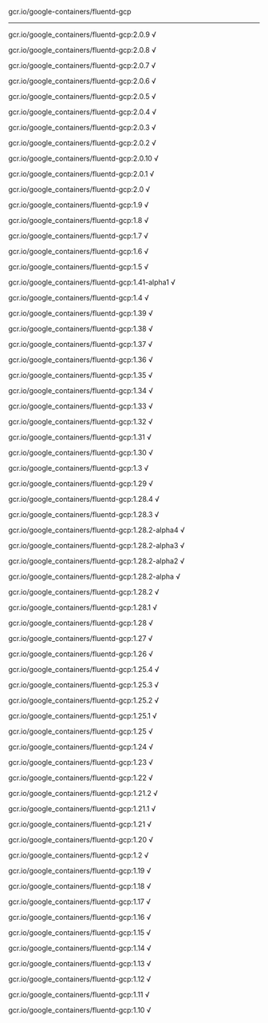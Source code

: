 gcr.io/google-containers/fluentd-gcp 

----
gcr.io/google_containers/fluentd-gcp:2.0.9 √

gcr.io/google_containers/fluentd-gcp:2.0.8 √

gcr.io/google_containers/fluentd-gcp:2.0.7 √

gcr.io/google_containers/fluentd-gcp:2.0.6 √

gcr.io/google_containers/fluentd-gcp:2.0.5 √

gcr.io/google_containers/fluentd-gcp:2.0.4 √

gcr.io/google_containers/fluentd-gcp:2.0.3 √

gcr.io/google_containers/fluentd-gcp:2.0.2 √

gcr.io/google_containers/fluentd-gcp:2.0.10 √

gcr.io/google_containers/fluentd-gcp:2.0.1 √

gcr.io/google_containers/fluentd-gcp:2.0 √

gcr.io/google_containers/fluentd-gcp:1.9 √

gcr.io/google_containers/fluentd-gcp:1.8 √

gcr.io/google_containers/fluentd-gcp:1.7 √

gcr.io/google_containers/fluentd-gcp:1.6 √

gcr.io/google_containers/fluentd-gcp:1.5 √

gcr.io/google_containers/fluentd-gcp:1.41-alpha1 √

gcr.io/google_containers/fluentd-gcp:1.4 √

gcr.io/google_containers/fluentd-gcp:1.39 √

gcr.io/google_containers/fluentd-gcp:1.38 √

gcr.io/google_containers/fluentd-gcp:1.37 √

gcr.io/google_containers/fluentd-gcp:1.36 √

gcr.io/google_containers/fluentd-gcp:1.35 √

gcr.io/google_containers/fluentd-gcp:1.34 √

gcr.io/google_containers/fluentd-gcp:1.33 √

gcr.io/google_containers/fluentd-gcp:1.32 √

gcr.io/google_containers/fluentd-gcp:1.31 √

gcr.io/google_containers/fluentd-gcp:1.30 √

gcr.io/google_containers/fluentd-gcp:1.3 √

gcr.io/google_containers/fluentd-gcp:1.29 √

gcr.io/google_containers/fluentd-gcp:1.28.4 √

gcr.io/google_containers/fluentd-gcp:1.28.3 √

gcr.io/google_containers/fluentd-gcp:1.28.2-alpha4 √

gcr.io/google_containers/fluentd-gcp:1.28.2-alpha3 √

gcr.io/google_containers/fluentd-gcp:1.28.2-alpha2 √

gcr.io/google_containers/fluentd-gcp:1.28.2-alpha √

gcr.io/google_containers/fluentd-gcp:1.28.2 √

gcr.io/google_containers/fluentd-gcp:1.28.1 √

gcr.io/google_containers/fluentd-gcp:1.28 √

gcr.io/google_containers/fluentd-gcp:1.27 √

gcr.io/google_containers/fluentd-gcp:1.26 √

gcr.io/google_containers/fluentd-gcp:1.25.4 √

gcr.io/google_containers/fluentd-gcp:1.25.3 √

gcr.io/google_containers/fluentd-gcp:1.25.2 √

gcr.io/google_containers/fluentd-gcp:1.25.1 √

gcr.io/google_containers/fluentd-gcp:1.25 √

gcr.io/google_containers/fluentd-gcp:1.24 √

gcr.io/google_containers/fluentd-gcp:1.23 √

gcr.io/google_containers/fluentd-gcp:1.22 √

gcr.io/google_containers/fluentd-gcp:1.21.2 √

gcr.io/google_containers/fluentd-gcp:1.21.1 √

gcr.io/google_containers/fluentd-gcp:1.21 √

gcr.io/google_containers/fluentd-gcp:1.20 √

gcr.io/google_containers/fluentd-gcp:1.2 √

gcr.io/google_containers/fluentd-gcp:1.19 √

gcr.io/google_containers/fluentd-gcp:1.18 √

gcr.io/google_containers/fluentd-gcp:1.17 √

gcr.io/google_containers/fluentd-gcp:1.16 √

gcr.io/google_containers/fluentd-gcp:1.15 √

gcr.io/google_containers/fluentd-gcp:1.14 √

gcr.io/google_containers/fluentd-gcp:1.13 √

gcr.io/google_containers/fluentd-gcp:1.12 √

gcr.io/google_containers/fluentd-gcp:1.11 √

gcr.io/google_containers/fluentd-gcp:1.10 √


